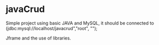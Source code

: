 # javaCrud

Simple project using basic JAVA and MySQL, it should be connected to (jdbc:mysql://localhost/javacrud","root", "");

Jframe and the use of libraries.
